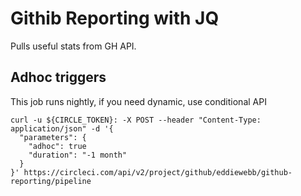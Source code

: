 # Githib Reporting with JQ

Pulls useful stats from GH API.


## Adhoc triggers
This job runs nightly, if you need dynamic, use conditional API

```
curl -u ${CIRCLE_TOKEN}: -X POST --header "Content-Type: application/json" -d '{
  "parameters": {
    "adhoc": true
    "duration": "-1 month"
  }
}' https://circleci.com/api/v2/project/github/eddiewebb/github-reporting/pipeline
```